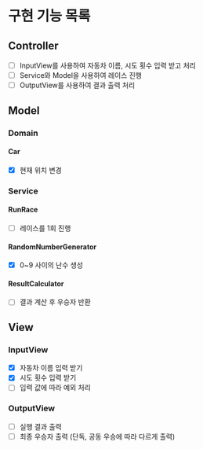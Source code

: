# 구현 기능 목록

## Controller

- [ ] InputView를 사용하여 자동차 이름, 시도 횟수 입력 받고 처리
- [ ] Service와 Model을 사용하여 레이스 진행
- [ ] OutputView를 사용하여 결과 출력 처리

## Model

### Domain

#### Car

- [x] 현재 위치 변경

### Service

#### RunRace

- [ ] 레이스를 1회 진행

#### RandomNumberGenerator

- [x] 0~9 사이의 난수 생성

#### ResultCalculator

- [ ] 결과 계산 후 우승자 반환

## View

### InputView

- [x] 자동차 이름 입력 받기
- [x] 시도 횟수 입력 받기
- [ ] 입력 값에 따라 예외 처리

### OutputView

- [ ] 실행 결과 출력
- [ ] 최종 우승자 출력 (단독, 공동 우승에 따라 다르게 출력)
